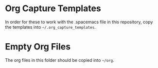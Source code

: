 # Org Capture Templates

In order for these to work with the .spacemacs file in this repository,
copy the templates into `~/.org_capture_templates`.

# Empty Org Files

The org files in this folder should be copied into `~/org`.

